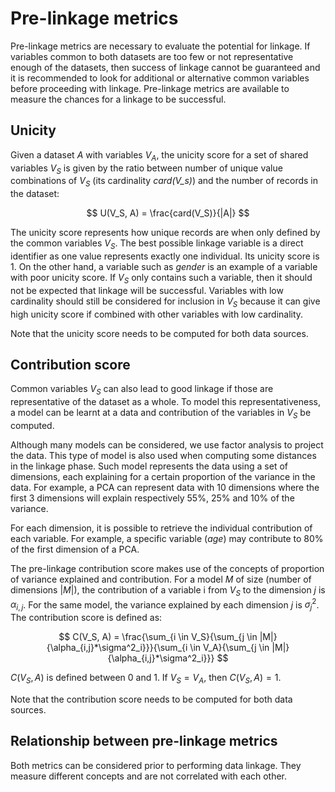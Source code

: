 # Pre-linkage metrics

Pre-linkage metrics are necessary to evaluate the potential for linkage. If variables common to both datasets are too few or not representative enough of the datasets, then success of linkage cannot be guaranteed and it is recommended to look for additional or alternative common variables before proceeding with linkage. Pre-linkage metrics are available to measure the chances for a linkage to be successful.

## Unicity

Given a dataset $A$ with variables $V_A$, the unicity score for a set of shared variables $V_S$ is given by the ratio between number of unique value combinations of $V_S$ (its cardinality *card(V_s)*) and the number of records in the dataset: 

$$
U(V_S, A) = \frac{card(V_S)}{|A|}
$$

The unicity score represents how unique records are when only defined by the common variables $V_S$. The best possible linkage variable is a direct identifier as one value represents exactly one individual. Its unicity score is 1. On the other hand, a variable such as *gender* is an example of a variable with poor unicity score. If $V_S$ only contains such a variable, then it should not be expected that linkage will be successful. Variables with low cardinality should still be considered for inclusion in $V_S$ because it can give high unicity score if combined with other variables with low cardinality.


Note that the unicity score needs to be computed for both data sources.

## Contribution score

Common variables $V_S$ can also lead to good linkage if those are representative of the dataset as a whole. To model this representativeness, a model can be learnt at a data and contribution of the variables in $V_S$ be computed.

Although many models can be considered, we use factor analysis to project the data. This type of model is also used when computing some distances in the linkage phase. Such model represents the data using a set of dimensions, each explaining for a certain proportion of the variance in the data. For example, a PCA can represent data with 10 dimensions where the first 3 dimensions will explain respectively 55%, 25% and 10% of the variance.

For each dimension, it is possible to retrieve the individual contribution of each variable. For example, a specific variable (*age*) may contribute to 80% of the first dimension of a PCA.

The pre-linkage contribution score makes use of the concepts of proportion of variance explained and contribution. For a model $M$ of size (number of dimensions $|M|$), the contribution of a variable i from $V_S$ to the dimension $j$ is $\alpha_{i,j}$. For the same model, the variance explained by each dimension $j$ is $\sigma^2_{j}$. The contribution score is defined as:

$$
C(V_S, A) = \frac{\sum_{i \in V_S}{\sum_{j \in |M|}{\alpha_{i,j}*\sigma^2_i}}}{\sum_{i \in V_A}{\sum_{j \in |M|}{\alpha_{i,j}*\sigma^2_i}}}
$$

$C(V_S, A)$ is defined between 0 and 1. If $V_S = V_A$, then $C(V_S, A) = 1$.

Note that the contribution score needs to be computed for both data sources.

## Relationship between pre-linkage metrics 

Both metrics can be considered prior to performing data linkage. They measure different concepts and are not correlated with each other. 